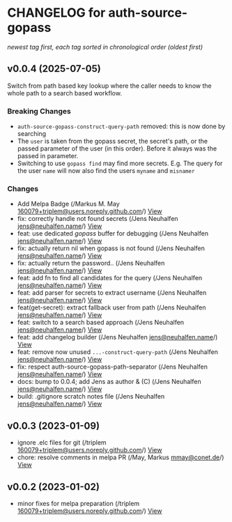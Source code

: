 # CHANGELOG for auth-source-gopass

_newest tag first, each tag sorted in chronological order (oldest first)_

## v0.0.4 (2025-07-05)
Switch from path based key lookup where the caller needs to know the whole path to a search based workflow. 

### Breaking Changes
- `auth-source-gopass-construct-query-path` removed: this is now done by searching
- The `user` is taken from the gopass secret, the secret's path, or the passed parameter of the user (in this order). Before it always was the passed in parameter.
- Switching to use `gopass find` may find more secrets. E.g. The query for the user `name` will now also find the users `myname` and `misnamer`

### Changes

*  Add Melpa Badge (/Markus M. May <160079+triplem@users.noreply.github.com>/) [View](https://git.convex-hull.org/jens/P018_auth_sources_gopass/commit/c9f7dc4da6178ca122e488e9ea07f20ccd29d87e)
*  fix: correctly handle not found secrets (/Jens Neuhalfen <jens@neuhalfen.name>/) [View](https://git.convex-hull.org/jens/P018_auth_sources_gopass/commit/9cd22a0dc183226d57677358c6782a4c769111c6)
*  feat: use dedicated *gopass* buffer for debugging (/Jens Neuhalfen <jens@neuhalfen.name>/) [View](https://git.convex-hull.org/jens/P018_auth_sources_gopass/commit/b5503f95235ff22b9858211b1605eda58011e12a)
*  fix: actually return nil when gopass is not found (/Jens Neuhalfen <jens@neuhalfen.name>/) [View](https://git.convex-hull.org/jens/P018_auth_sources_gopass/commit/065dea9153a559729ac82eded30d97cfe7510901)
*  fix: actually return the password.. (/Jens Neuhalfen <jens@neuhalfen.name>/) [View](https://git.convex-hull.org/jens/P018_auth_sources_gopass/commit/52440313e7fbc7baa7efb0dc6d2d0a85efc29c7f)
*  feat: add fn to find all candidates for the query (/Jens Neuhalfen <jens@neuhalfen.name>/) [View](https://git.convex-hull.org/jens/P018_auth_sources_gopass/commit/40397df97b47968b2822daaa1b15ecdf866ecf93)
*  feat: add parser for secrets to extract username (/Jens Neuhalfen <jens@neuhalfen.name>/) [View](https://git.convex-hull.org/jens/P018_auth_sources_gopass/commit/e4fe58d1267635555e694854dfd748f86911a164)
*  feat(get-secret): extract fallback user from path (/Jens Neuhalfen <jens@neuhalfen.name>/) [View](https://git.convex-hull.org/jens/P018_auth_sources_gopass/commit/1a164ae0c8d908330a45fa548d02b1173e2d3786)
*  feat: switch to a search based approach (/Jens Neuhalfen <jens@neuhalfen.name>/) [View](https://git.convex-hull.org/jens/P018_auth_sources_gopass/commit/13ffb7b26617799e82a826c01933484455851b04)
*  feat: add changelog builder (/Jens Neuhalfen <jens@neuhalfen.name>/) [View](https://git.convex-hull.org/jens/P018_auth_sources_gopass/commit/565d4d40c29b0e803284c3f2e81bab4a49635237)
*  feat: remove now unused `...-construct-query-path` (/Jens Neuhalfen <jens@neuhalfen.name>/) [View](https://git.convex-hull.org/jens/P018_auth_sources_gopass/commit/cab5207a188e5224c6131ba3ffbca6064cc0a53d)
*  fix: respect auth-source-gopass-path-separator (/Jens Neuhalfen <jens@neuhalfen.name>/) [View](https://git.convex-hull.org/jens/P018_auth_sources_gopass/commit/29c285b37828c76b2861b01cb9935d988a34b1da)
*  docs: bump to 0.0.4; add Jens as author & (C) (/Jens Neuhalfen <jens@neuhalfen.name>/) [View](https://git.convex-hull.org/jens/P018_auth_sources_gopass/commit/6e4d77211926e47047f7cd016bad934218b5d96e)
*  build: .gitignore scratch notes file (/Jens Neuhalfen <jens@neuhalfen.name>/) [View](https://git.convex-hull.org/jens/P018_auth_sources_gopass/commit/5004496c063ec48083ee48689ed4a2dd361c69ef)


## v0.0.3 (2023-01-09)

*  ignore .elc files for git (/triplem <160079+triplem@users.noreply.github.com>/) [View](https://git.convex-hull.org/jens/P018_auth_sources_gopass/commit/d374f1818d26b0f6cfe2541100ca098f2ccabf97)
*  chore: resolve comments in melpa PR (/May, Markus <mmay@conet.de>/) [View](https://git.convex-hull.org/jens/P018_auth_sources_gopass/commit/6f7f0cc0d682f66d11f7fac4fa5c1e79904232da)


## v0.0.2 (2023-01-02)

*  minor fixes for melpa preparation (/triplem <160079+triplem@users.noreply.github.com>/) [View](https://git.convex-hull.org/jens/P018_auth_sources_gopass/commit/7df0cad9b998f9bb4fb9a82fd4a97a1acb1889aa)


